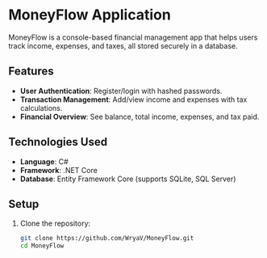 # MoneyFlow Application

MoneyFlow is a console-based financial management app that helps users track income, expenses, and taxes, all stored securely in a database.

## Features

- **User Authentication**: Register/login with hashed passwords.
- **Transaction Management**: Add/view income and expenses with tax calculations.
- **Financial Overview**: See balance, total income, expenses, and tax paid.

## Technologies Used

- **Language**: C#
- **Framework**: .NET Core
- **Database**: Entity Framework Core (supports SQLite, SQL Server)

## Setup

1. Clone the repository:
   ```bash
   git clone https://github.com/WryaV/MoneyFlow.git
   cd MoneyFlow
